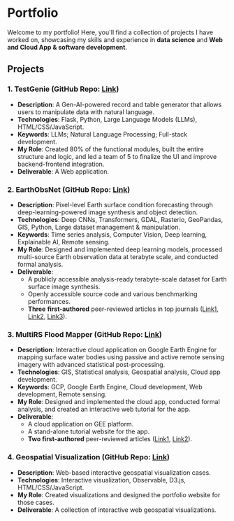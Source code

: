 # Portfolio

Welcome to my portfolio! Here, you'll find a collection of projects I have worked on, showcasing my skills and experience in **data science** and **Web and Cloud App & software development**.

## Projects

### 1. **TestGenie** (GitHub Repo: [Link](https://github.com/ZhouyayanLi/TestGenie))
- **Description**: A Gen-AI-powered record and table generator that allows users to manipulate data with natural language.
- **Technologies**: Flask, Python, Large Language Models (LLMs), HTML/CSS/JavaScript.
- **Keywords**: LLMs; Natural Language Processing; Full-stack development.
- **My Role**: Created 80% of the functional modules, built the entire structure and logic, and led a team of 5 to finalize the UI and improve backend-frontend integration.
- **Deliverable**: A Web application.

### 2. **EarthObsNet** (GitHub Repo: [Link](https://github.com/ZhouyayanLi/EarthObsNet))
- **Description**: Pixel-level Earth surface condition forecasting through deep-learning-powered image synthesis and object detection.
- **Technologies**: Deep CNNs, Transformers, GDAL, Rasterio, GeoPandas, GIS, Python, Large dataset management & manipulation.
- **Keywords**: Time series analysis, Computer Vision, Deep learning, Explainable AI, Remote sensing.
- **My Role**: Designed and implemented deep learning models, processed multi-source Earth observation data at terabyte scale, and conducted formal analysis.
- **Deliverable**:
  - A publicly accessible analysis-ready terabyte-scale dataset for Earth surface image synthesis.
  - Openly accessible source code and various benchmarking performances.
  - **Three** **first-authored** peer-reviewed articles in top journals ([Link1](https://www.sciencedirect.com/science/article/abs/pii/S092427162300326X), [Link2](https://www.sciencedirect.com/science/article/abs/pii/S0924271623002691), [Link3](https://www.sciencedirect.com/science/article/abs/pii/S0048969723003728)).
 

### 3. **MultiRS Flood Mapper** (GitHub Repo: [Link](https://github.com/ZhouyayanLi/MultiRS_Flood_Mapper_Tutorial))
- **Description**: Interactive cloud application on Google Earth Engine for mapping surface water bodies using passive and active remote sensing imagery with advanced statistical post-processing.
- **Technologies**: GIS, Statistical analysis, Geospatial analysis, Cloud app development.
- **Keywords**: GCP, Google Earth Engine, Cloud development, Web development, Remote sensing.
- **My Role**: Designed and implemented the cloud app, conducted formal analysis, and created an interactive web tutorial for the app.
- **Deliverable**:
  - A cloud application on GEE platform.
  - A stand-alone tutorial website for the app.
  - **Two first-authored** peer-reviewed articles ([Link1](https://www.sciencedirect.com/science/article/abs/pii/S1364815224000835), [Link2](https://www.tandfonline.com/doi/abs/10.1080/01431161.2024.2305629)).
 

### 4. **Geospatial Visualization** (GitHub Repo: [Link](https://github.com/ZhouyayanLi/Geospatial_visualizations))
- **Description**: Web-based interactive geospatial visualization cases.
- **Technologies**: Interactive visualization, Observable, D3.js, HTML/CSS/JavaScript.
- **My Role**: Created visualizations and designed the portfolio website for those cases.
- **Deliverable**: A collection of interactive web geospatial visualizations.
